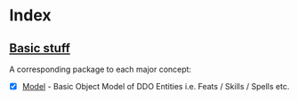 # Index

## [Basic stuff](- "Categories")
A corresponding package to each major concept:

* [x] [Model](truthencode/ddo/model/Model.md "c:run") - Basic Object Model of DDO Entities
i.e. Feats / Skills / Spells etc.
